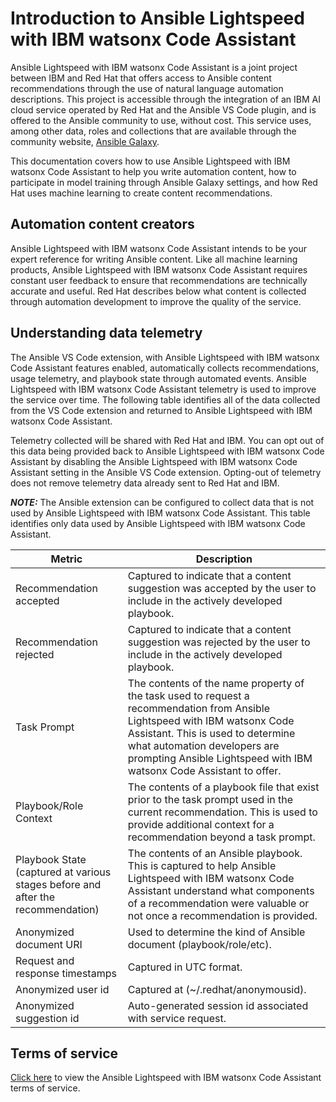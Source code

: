 
# Introduction to Ansible Lightspeed with IBM watsonx Code Assistant

Ansible Lightspeed with IBM watsonx Code Assistant is a joint project between IBM and Red Hat that offers access to Ansible content recommendations through the use of natural language automation descriptions. This project is accessible through the integration of an IBM AI cloud service operated by Red Hat and the Ansible VS Code plugin, and is offered to the Ansible community to use, without cost. This service uses, among other data, roles and collections that are available through the community website, [Ansible Galaxy][galaxy].

This documentation covers how to use Ansible Lightspeed with IBM watsonx Code Assistant to help you write automation content, how to participate in model training through Ansible Galaxy settings, and how Red Hat uses machine learning to create content recommendations.

## Automation content creators

Ansible Lightspeed with IBM watsonx Code Assistant intends to be your expert reference for writing Ansible content. Like all machine learning products, Ansible Lightspeed with IBM watsonx Code Assistant requires constant user feedback to ensure that recommendations are technically accurate and useful. Red Hat describes below what content is collected through automation development to improve the quality of the service.

## Understanding data telemetry

The Ansible VS Code extension, with Ansible Lightspeed with IBM watsonx Code Assistant features enabled, automatically collects recommendations, usage telemetry, and playbook state through automated events. Ansible Lightspeed with IBM watsonx Code Assistant telemetry is used to improve the service over time. The following table identifies all of the data collected from the VS Code extension and returned to Ansible Lightspeed with IBM watsonx Code Assistant.

Telemetry collected will be shared with Red Hat and IBM.  You can opt out of this data being provided back to Ansible Lightspeed with IBM watsonx Code Assistant by disabling the Ansible Lightspeed with IBM watsonx Code Assistant setting in the Ansible VS Code extension. Opting-out of telemetry does not remove telemetry data already sent to Red Hat and IBM.

**_NOTE:_** The Ansible extension can be configured to collect data that is not used by Ansible Lightspeed with IBM watsonx Code Assistant. This table identifies only data used by Ansible Lightspeed with IBM watsonx Code Assistant.

| Metric                                                                          | Description                                                                                                                                                                                                                                                             |
| ------------------------------------------------------------------------------- | ----------------------------------------------------------------------------------------------------------------------------------------------------------------------------------------------------------------------------------------------------------------------- |
| Recommendation accepted                                                         | Captured to indicate that a content suggestion was accepted by the user to include in the actively developed playbook.                                                                                                                                                  |
| Recommendation rejected                                                         | Captured to indicate that a content suggestion was rejected by the user to include in the actively developed playbook.                                                                                                                                                  |
| Task Prompt                                                                     | The contents of the name property of the task used to request a recommendation from Ansible Lightspeed with IBM watsonx Code Assistant. This is used to determine what automation developers are prompting Ansible Lightspeed with IBM watsonx Code Assistant to offer. |
| Playbook/Role Context                                                           | The contents of a playbook file that exist prior to the task prompt used in the current recommendation. This is used to provide additional context for a recommendation beyond a task prompt.                                                                           |
| Playbook State (captured at various stages before and after the recommendation) | The contents of an Ansible playbook. This is captured to help Ansible Lightspeed with IBM watsonx Code Assistant understand what components of a recommendation were valuable or not once a recommendation is provided.                                                 |
| Anonymized document URI                                                         | Used to determine the kind of Ansible document (playbook/role/etc).                                                                                                                                                                                                     |
| Request and response timestamps                                                 | Captured in UTC format.                                                                                                                                                                                                                                                 |
| Anonymized user id                                                              | Captured at (~/.redhat/anonymousid).                                                                                                                                                                                                                                    |
| Anonymized suggestion id                                                        | Auto-generated session id associated with service request.                                                                                                                                                                                                              |

## Terms of service

[Click here][terms] to view the Ansible Lightspeed with IBM watsonx Code Assistant terms of service.

[galaxy]: https://galaxy.ansible.com
[terms]: tos/index.md

